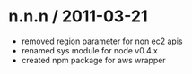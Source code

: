 
n.n.n / 2011-03-21 
==================

  * removed region parameter for non ec2 apis
  * renamed sys module for node v0.4.x
  * created npm package for aws wrapper
